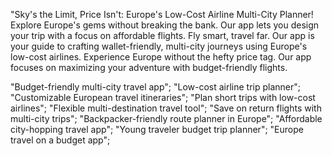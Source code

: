 "Sky's the Limit, Price Isn't: Europe's Low-Cost Airline Multi-City Planner!
Explore Europe's gems without breaking the bank. Our app lets you design your trip with a focus on affordable flights.
Fly smart, travel far. Our app is your guide to crafting wallet-friendly, multi-city journeys using Europe's low-cost airlines.
Experience Europe without the hefty price tag. Our app focuses on maximizing your adventure with budget-friendly flights.

"Budget-friendly multi-city travel app";
"Low-cost airline trip planner";
"Customizable European travel itineraries";
"Plan short trips with low-cost airlines";
"Flexible multi-destination travel tool";
"Save on return flights with multi-city trips";
"Backpacker-friendly route planner in Europe";
"Affordable city-hopping travel app";
"Young traveler budget trip planner";
"Europe travel on a budget app";
